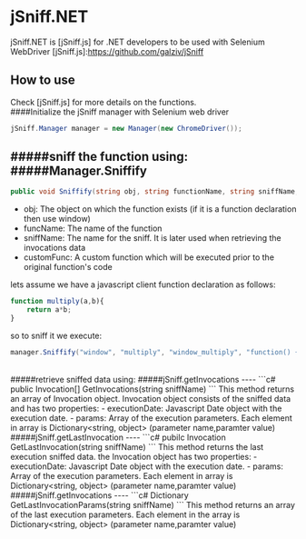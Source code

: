 # jSniff.NET

jSniff.NET is [jSniff.js] for .NET developers to be used with Selenium WebDriver
[jSniff.js]:https://github.com/galziv/jSniff

## How to use
Check [jSniff.js] for more details on the functions.
<br/>
####Initialize the jSniff manager with Selenium web driver
```c#
jSniff.Manager manager = new Manager(new ChromeDriver());
```
#####sniff the function using:
#####Manager.Sniffify
----
```c#
public void Sniffify(string obj, string functionName, string sniffName, string customFunc = "")
```

 - obj: The object on which the function exists (if it is a function declaration then use window)
 - funcName: The name of the function
 - sniffName: The name for the sniff. It is later used when retrieving the invocations data
 - customFunc: A custom function which will be executed prior to the original function's code

lets assume we have a javascript client function declaration as follows:
```js
function multiply(a,b){
    return a*b;
}
```

so to sniff it we execute:
```c#
manager.Sniffify("window", "multiply", "window_multiply", "function() { console.log('log from custom function');}");
```

<br />
#####retrieve sniffed data using:
#####jSniff.getInvocations
----
```c#
public Invocation[] GetInvocations(string sniffName)
```
This method returns an array of Invocation object. Invocation object consists of the sniffed data and has two properties:
 - executionDate: Javascript Date object with the execution date.
  - params: Array of the execution parameters. Each element in array is Dictionary&lt;string, object&gt; (parameter name,paramter value)

<br />
#####jSniff.getLastInvocation
----
```c#
pubilc Invocation GetLastInvocation(string sniffName)
```
This method returns the last execution sniffed data. the Invocation object has two properties:
 - executionDate: Javascript Date object with the execution date.
 - params: Array of the execution parameters. Each element in array is Dictionary&lt;string, object&gt; (parameter name,paramter value)

<br />
#####jSniff.getInvocations
----
```c#
Dictionary<string, object> GetLastInvocationParams(string sniffName)
```
This method returns an array of the last execution parameters. Each element in the array is Dictionary&lt;string, object&gt; (parameter name,paramter value)

